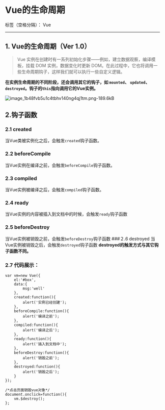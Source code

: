 # Vue的生命周期

标签（空格分隔）： Vue

---

## 1. Vue的生命周期（Ver 1.0）
> Vue 实例在创建时有一系列初始化步骤——例如，建立数据观察，编译模板，挂载 DOM 实例，数据变化时更新 DOM。在此过程中，它也将调用一些生命周期钩子，这样我们就可以执行一些自定义逻辑。  

**在实例生命周期的不同阶段，还会调用其它的钩子，如 `mounted`、 `updated`、`destroyed`。钩子的`this`指向调用它的Vue实例。**   

![image_1b48fvb5u1c4tbhv140ng4qj1tm.png-189.6kB][1]  

## 2.钩子函数
### 2.1 created  
当Vue类被实例化之后，会触发`created`钩子函数。

### 2.2 beforeCompile
当Vue实例在编译之前，会触发`beforeCompile`钩子函数。
### 2.3 compiled
当Vue实例被编译之后，会触发`compiled`钩子函数。
### 2.4 ready
当Vue实例的内容被插入到文档中的时候，会触发`ready`钩子函数
### 2.5 beforeDestroy
当Vue实例被销毁之前，会触发`beforeDestroy`钩子函数
###２.6 destroyed 
当Vue实例被销毁之后，会触发`destroyed`钩子函数
**destroyed的触发方式与其它钩子函数不同。**
### 2.7 代码展示：
```
var vm=new Vue({
    el:'#box',
    data:{
        msg:'well'
    },
    created:function(){
        alert('实例已经创建');
    },
    beforeCompile:function(){
        alert('编译之前');
    },
    compiled:function(){
        alert('编译之后');
    },
    ready:function(){
        alert('插入到文档中');
    },
    beforeDestroy:function(){
        alert('销毁之前');
    },
    destroyed:function(){
        alert('销毁之后');
    }
});

/*点击页面销毁vue对象*/
document.onclick=function(){
    vm.$destroy();
};
```


  [1]: http://static.zybuluo.com/dilidili/rwmp329wlw0tqwbs4uwqr2u9/image_1b48fvb5u1c4tbhv140ng4qj1tm.png